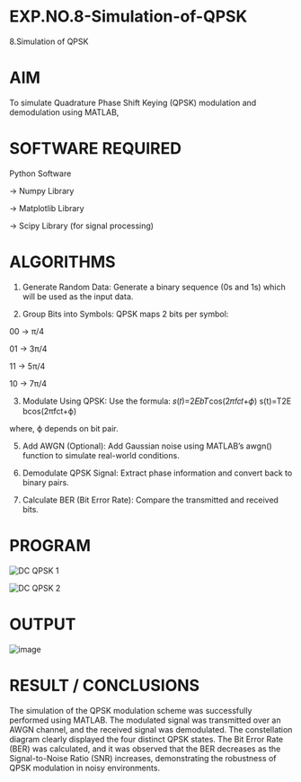 # EXP.NO.8-Simulation-of-QPSK

8.Simulation of QPSK

# AIM

To simulate Quadrature Phase Shift Keying (QPSK) modulation and demodulation using MATLAB,

# SOFTWARE REQUIRED

Python Software

-> Numpy Library

-> Matplotlib Library

-> Scipy Library (for signal processing)

# ALGORITHMS

1. Generate Random Data:
Generate a binary sequence (0s and 1s) which will be used as the input data.

2. Group Bits into Symbols:
QPSK maps 2 bits per symbol:

00 → π/4

01 → 3π/4

11 → 5π/4

10 → 7π/4

3. Modulate Using QPSK:
Use the formula:
𝑠(𝑡)=2𝐸𝑏𝑇cos⁡(2𝜋𝑓𝑐𝑡+𝜙)
s(t)=T2E bcos(2πfct+ϕ)

where,
ϕ depends on bit pair.

5. Add AWGN (Optional):
Add Gaussian noise using MATLAB’s awgn() function to simulate real-world conditions.

6. Demodulate QPSK Signal:
Extract phase information and convert back to binary pairs.

7. Calculate BER (Bit Error Rate):
Compare the transmitted and received bits.

# PROGRAM

![DC QPSK 1](https://github.com/user-attachments/assets/ed092f61-205a-4fe6-adc8-6d272698cf53)


![DC QPSK 2](https://github.com/user-attachments/assets/1865f622-3f56-4560-af79-9ddbc9ec04a4)



# OUTPUT

![image](https://github.com/user-attachments/assets/0733fa83-5ff9-4822-9252-1a6d50fe1004)

 
# RESULT / CONCLUSIONS

The simulation of the QPSK modulation scheme was successfully performed using MATLAB. The modulated signal was transmitted over an AWGN channel, and the received signal was demodulated. The constellation diagram clearly displayed the four distinct QPSK states. The Bit Error Rate (BER) was calculated, and it was observed that the BER decreases as the Signal-to-Noise Ratio (SNR) increases, demonstrating the robustness of QPSK modulation in noisy environments.
